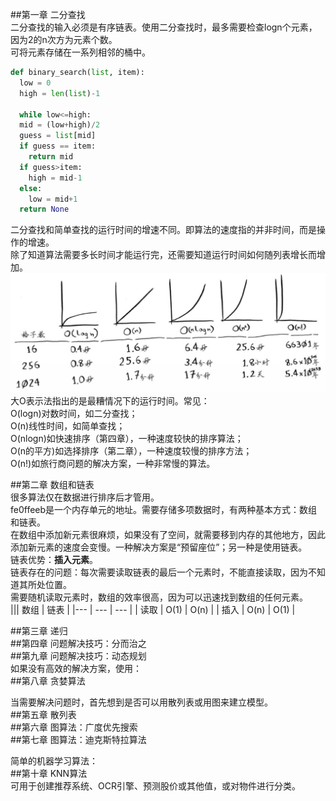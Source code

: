 ##第一章 二分查找  
二分查找的输入必须是有序链表。使用二分查找时，最多需要检查logn个元素，因为2的n次方为元素个数。  
可将元素存储在一系列相邻的桶中。  
```python
def binary_search(list, item):
  low = 0
  high = len(list)-1
  
  while low<=high:
  mid = (low+high)/2
  guess = list[mid]
  if guess == item:
    return mid
  if guess>item:
    high = mid-1
  else:
    low = mid+1
  return None
```
二分查找和简单查找的运行时间的增速不同。即算法的速度指的并非时间，而是操作的增速。  
除了知道算法需要多长时间才能运行完，还需要知道运行时间如何随列表增长而增加。  
![](scripts/不同复杂度下的增速.png)
大O表示法指出的是最糟情况下的运行时间。常见：  
O(logn)对数时间，如二分查找；  
O(n)线性时间，如简单查找；  
O(nlogn)如快速排序（第四章），一种速度较快的排序算法；  
O(n的平方)如选择排序（第二章），一种速度较慢的排序方法；  
O(n!)如旅行商问题的解决方案，一种非常慢的算法。  

##第二章 数组和链表  
很多算法仅在数据进行排序后才管用。  
fe0ffeeb是一个内存单元的地址。需要存储多项数据时，有两种基本方式：数组和链表。  
在数组中添加新元素很麻烦，如果没有了空间，就需要移到内存的其他地方，因此添加新元素的速度会变慢。一种解决方案是“预留座位”；另一种是使用链表。  
链表优势：**插入元素**。  
链表存在的问题：每次需要读取链表的最后一个元素时，不能直接读取，因为不知道其所处位置。  
需要随机读取元素时，数组的效率很高，因为可以迅速找到数组的任何元素。  
||| 数组 | 链表 |
|--- | --- | --- |
| 读取 | O(1) | O(n) |
| 插入 | O(n) | O(1) |

##第三章 递归  
##第四章 问题解决技巧：分而治之  
##第九章 问题解决技巧：动态规划  
如果没有高效的解决方案，使用：  
##第八章 贪婪算法  

当需要解决问题时，首先想到是否可以用散列表或用图来建立模型。  
##第五章 散列表  
##第六章 图算法：广度优先搜索  
##第七章 图算法：迪克斯特拉算法  

简单的机器学习算法：  
##第十章 KNN算法  
可用于创建推荐系统、OCR引擎、预测股价或其他值，或对物件进行分类。  
